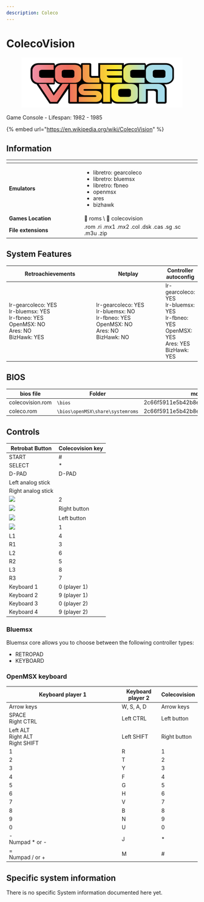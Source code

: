 ```yaml
---
description: Coleco
---
```


# ColecoVision

<div align="left">

<figure><img src="https://raw.githubusercontent.com/fabricecaruso/es-theme-carbon/52ff37c9e265587d006945a2ba695b5a962b3a3d/art/logos/colecovision.svg" alt=""><figcaption></figcaption></figure>

</div>

Game Console - Lifespan: 1982 - 1985

{% embed url="https://en.wikipedia.org/wiki/ColecoVision" %}

## Information

<table data-header-hidden><thead><tr><th width="184"></th><th></th><th data-hidden></th></tr></thead><tbody><tr><td><strong>Emulators</strong></td><td><ul><li>libretro: gearcoleco</li><li>libretro: bluemsx</li><li>libretro: fbneo</li><li>openmsx</li><li>ares</li><li>bizhawk</li></ul></td><td></td></tr><tr><td><strong>Games Location</strong></td><td><span data-gb-custom-inline data-tag="emoji" data-code="1f4c1">📁</span> roms \ <span data-gb-custom-inline data-tag="emoji" data-code="1f4c2">📂</span> colecovision</td><td></td></tr><tr><td><strong>File extensions</strong></td><td>.rom .ri .mx1 .mx2 .col .dsk .cas .sg .sc .m3u .zip</td><td></td></tr></tbody></table>

## System Features

<table><thead><tr><th width="245">Retroachievements</th><th width="200">Netplay</th><th>Controller autoconfig</th></tr></thead><tbody><tr><td>lr-gearcoleco: YES<br>lr-bluemsx: YES<br>lr-fbneo: YES<br>OpenMSX: NO<br>Ares: NO<br>BizHawk: YES</td><td>lr-gearcoleco: YES<br>lr-bluemsx: NO<br>lr-fbneo: YES<br>OpenMSX: NO<br>Ares: NO<br>BizHawk: NO</td><td>lr-gearcoleco: YES<br>lr-bluemsx: YES<br>lr-fbneo: YES<br>OpenMSX: YES<br>Ares: YES<br>BizHawk: YES</td></tr></tbody></table>

## BIOS

<table><thead><tr><th width="175.55555555555557">bios file</th><th width="232">Folder</th><th>md5</th></tr></thead><tbody><tr><td>colecovision.rom</td><td><code>\bios</code></td><td>2c66f5911e5b42b8ebe113403548eee7</td></tr><tr><td>coleco.rom</td><td><code>\bios\openMSX\share\systemroms</code></td><td>2c66f5911e5b42b8ebe113403548eee7</td></tr></tbody></table>

## Controls

| Retrobat Button                                      | Colecovision key |
| ---------------------------------------------------- | ---------------- |
| START                                                | #                |
| SELECT                                               | \*               |
| D-PAD                                                | D-PAD            |
| Left analog stick                                    |                  |
| Right analog stick                                   |                  |
| ![](<../../../../en/.gitbook/assets/image (45).png>) | 2                |
| ![](<../../../../en/.gitbook/assets/image (27).png>) | Right button     |
| ![](<../../../../en/.gitbook/assets/image (13).png>) | Left button      |
| ![](<../../../../en/.gitbook/assets/image (47).png>) | 1                |
| L1                                                   | 4                |
| R1                                                   | 3                |
| L2                                                   | 6                |
| R2                                                   | 5                |
| L3                                                   | 8                |
| R3                                                   | 7                |
| Keyboard 1                                           | 0 (player 1)     |
| Keyboard 2                                           | 9 (player 1)     |
| Keyboard 3                                           | 0 (player 2)     |
| Keyboard 4                                           | 9 (player 2)     |

### Bluemsx

Bluemsx core allows you to choose between the following controller types:

* RETROPAD
* KEYBOARD

### OpenMSX keyboard

<table><thead><tr><th width="283">Keyboard player 1</th><th>Keyboard player 2</th><th>Colecovision</th></tr></thead><tbody><tr><td>Arrow keys</td><td>W, S, A, D</td><td>Arrow keys</td></tr><tr><td>SPACE<br>Right CTRL</td><td>Left CTRL</td><td>Left button</td></tr><tr><td>Left ALT<br>Right ALT<br>Right SHIFT</td><td>Left SHIFT</td><td>Right button</td></tr><tr><td>1</td><td>R</td><td>1</td></tr><tr><td>2</td><td>T</td><td>2</td></tr><tr><td>3</td><td>Y</td><td>3</td></tr><tr><td>4</td><td>F</td><td>4</td></tr><tr><td>5</td><td>G</td><td>5</td></tr><tr><td>6</td><td>H</td><td>6</td></tr><tr><td>7</td><td>V</td><td>7</td></tr><tr><td>8</td><td>B</td><td>8</td></tr><tr><td>9</td><td>N</td><td>9</td></tr><tr><td>0</td><td>U</td><td>0</td></tr><tr><td>-<br>Numpad * or -</td><td>J</td><td>*</td></tr><tr><td>=<br>Numpad / or +</td><td>M</td><td>#</td></tr></tbody></table>

## Specific system information

There is no specific System information documented here yet.
